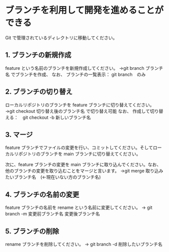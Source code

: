 # ブランチを利用して開発を進めることができる

Git で管理されているディレクトリに移動してください。

## 1. ブランチの新規作成

feature という名前のブランチを新規作成してください。
→git branch ブランチ名
でブランチを作成、
なお、
ブランチの一覧表示： git branch　のみ

## 2. ブランチの切り替え

ローカルリポジトリのブランチを feature ブランチに切り替えてください。
→git checkout 切り替え後のブランチ名
で切り替え可能
なお、
作成して切り替える：　git checkout -b 新しいブランチ名

## 3. マージ

feature ブランチでファイルの変更を行い、コミットしてください。そしてローカルリポジトリのブランチを main ブランチに切り替えてください。

次に、feature ブランチの変更を main ブランチに取り込んでください。なお、他のブランチの変更を取り込むことをマージと言います。
→git merge 取り込みたいブランチ名　(←現在いない方のブランチ名)

## 4. ブランチの名前の変更

feature ブランチの名前を rename という名前に変更してください。
→ git branch -m 変更前ブランチ名 変更後ブランチ名 

## 5. ブランチの削除

rename ブランチを削除してください。
→ git branch -d 削除したいブランチ名
